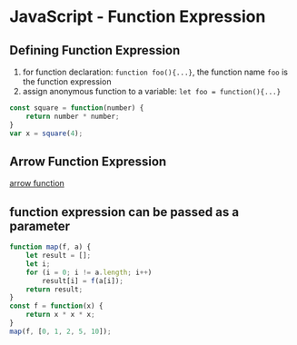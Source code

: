# JavaScript - Function Expression

## Defining Function Expression

1. for function declaration: `function foo(){...}`, the function name `foo` is the function expression
2. assign anonymous function to a variable: `let foo = function(){...}`

```js
const square = function(number) {
    return number * number;
}
var x = square(4);
```

## Arrow Function Expression

[arrow function](javascript-arrow-function.md)

## function expression can be passed as a parameter

```js
function map(f, a) {
    let result = [];
    let i;
    for (i = 0; i != a.length; i++)
        result[i] = f(a[i]);
    return result;
}
const f = function(x) {
    return x * x * x;
}
map(f, [0, 1, 2, 5, 10]);
```

